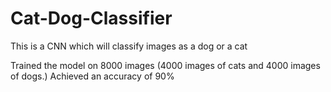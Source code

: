 # Cat-Dog-Classifier
This is a CNN which will classify images as a dog or a cat

Trained the model on 8000 images (4000 images of cats and 4000 images of dogs.)
Achieved an accuracy of 90%
